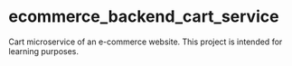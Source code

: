 # ecommerce_backend_cart_service
Cart microservice of an e-commerce website. This project is intended for learning purposes.
